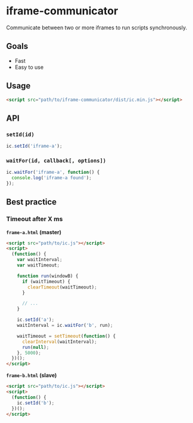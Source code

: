 # iframe-communicator
Communicate between two or more iframes to run scripts synchronously.

## Goals
- Fast
- Easy to use

## Usage
```html
<script src="path/to/iframe-communicator/dist/ic.min.js"></script>
```

## API
### `setId(id)`
```javascript
ic.setId('iframe-a');
```

### `waitFor(id, callback[, options])`
```javascript
ic.waitFor('iframe-a', function() {
  console.log('iframe-a found');
});
```

## Best practice
### Timeout after X ms
**`frame-a.html` (master)**
```html
<script src="path/to/ic.js"></script>
<script>
  (function() {
    var waitInterval;
    var waitTimeout;

    function run(windowB) {
      if (waitTimeout) {
        clearTimeout(waitTimeout);
      }

      // ...
    }

    ic.setId('a');
    waitInterval = ic.waitFor('b', run);

    waitTimeout = setTimeout(function() {
      clearInterval(waitInterval);
      run(null);
    }, 5000);
  })();
</script>
```

**`frame-b.html` (slave)**
```html
<script src="path/to/ic.js"></script>
<script>
  (function() {
    ic.setId('b');
  })();
</script>
```

